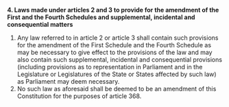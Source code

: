 **4. Laws made under articles 2 and 3 to provide for the amendment of the First and the Fourth Schedules and  supplemental, incidental and consequential matters**
1.  Any law referred to in article 2 or article 3 shall contain such provisions for the amendment of the First Schedule and the Fourth Schedule as may be necessary to give effect to the provisions of the law and may also contain such supplemental, incidental and consequential provisions (including provisions as to representation in Parliament and in the Legislature or Legislatures of the State or States affected by such law) as Parliament may deem necessary.
2.   No such law as aforesaid shall be deemed to be an amendment of this Constitution for the purposes of article 368.